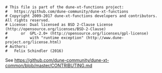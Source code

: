 ```
# This file is part of the dune-xt-functions project:
#   https://github.com/dune-community/dune-xt-functions
# Copyright 2009-2017 dune-xt-functions developers and contributors. All rights reserved.
# License: Dual licensed as BSD 2-Clause License (http://opensource.org/licenses/BSD-2-Clause)
#      or  GPL-2.0+ (http://opensource.org/licenses/gpl-license)
#          with "runtime exception" (http://www.dune-project.org/license.html)
# Authors:
#   Felix Schindler (2016)
```

See https://github.com/dune-community/dune-xt-common/blob/master/CONTRIBUTING.md
